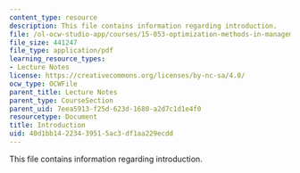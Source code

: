 ```yaml
---
content_type: resource
description: This file contains information regarding introduction.
file: /ol-ocw-studio-app/courses/15-053-optimization-methods-in-management-science-spring-2013/40d1bb14223439515ac3df1aa229ecdd_MIT15_053S13_lec1.pdf
file_size: 441247
file_type: application/pdf
learning_resource_types:
- Lecture Notes
license: https://creativecommons.org/licenses/by-nc-sa/4.0/
ocw_type: OCWFile
parent_title: Lecture Notes
parent_type: CourseSection
parent_uid: 7eea5913-f25d-623d-1680-a2d7c1d1e4f0
resourcetype: Document
title: Introduction
uid: 40d1bb14-2234-3951-5ac3-df1aa229ecdd
---
```

This file contains information regarding introduction.